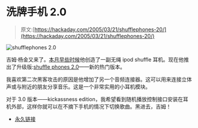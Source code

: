 # 洗牌手机 2.0

> 原文:[https://hackaday.com/2005/03/21/shufflephones-20/](https://hackaday.com/2005/03/21/shufflephones-20/)

![shufflephones 2.0](../Images/e4e083c7439fc375bf478e908cae458a.png)

吉姆·杨金又来了。[本月早些时候](http://www.engadget.com/entry/1234000730036270/)他创造了一副无绳 ipod shuffle 耳机。现在他推出了升级版:[shuffle phones 2.0](http://homepage.mac.com/jimyounkin/PhotoAlbum19.html)——新的热门版本。

我喜欢第二次黑客攻击的原因是他增加了另一个音频连接器。这可以用来连接立体声或与附近的朋友分享音乐。这是一个非常实用的小耳机模块。

对于 3.0 版本——kickassness edition，我希望看到随机播放控制接口安装在耳机外部，这样你就可以在不摘下手机的情况下切换歌曲。黑进去，吉姆！

*   [永久链接](http://homepage.mac.com/jimyounkin/PhotoAlbum19.html)